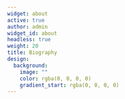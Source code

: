 ```yaml
---
widget: about
active: true
author: admin
widget_id: about
headless: true
weight: 20
title: Biography
design:
  background:
    image: ""
    color: rgba(0, 0, 0, 0)
    gradient_start: rgba(0, 0, 0, 0)
---
```

